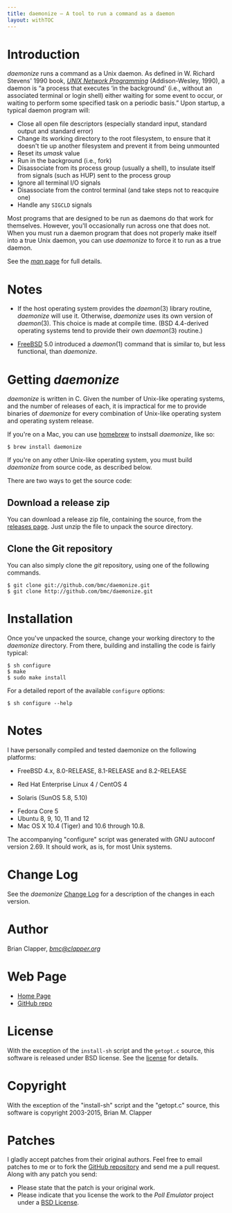 ```yaml
---
title: daemonize — A tool to run a command as a daemon
layout: withTOC
---
```


# Introduction

*daemonize* runs a command as a Unix daemon. As defined in W. Richard
Stevens' 1990 book, [*UNIX Network Programming*][] (Addison-Wesley, 1990),
a daemon is “a process that executes ‘in the background' (i.e., without an
associated terminal or login shell) either waiting for some event to occur,
or waiting to perform some specified task on a periodic basis.” Upon
startup, a typical daemon program will:

* Close all open file descriptors (especially standard input, standard
  output and standard error)
* Change its working directory to the root filesystem, to ensure that it
  doesn't tie up another filesystem and prevent it from being unmounted
* Reset its *umask* value
* Run in the background (i.e., fork)
* Disassociate from its process group (usually a shell), to insulate itself
  from signals (such as HUP) sent to the process group
* Ignore all terminal I/O signals
* Disassociate from the control terminal (and take steps not to reacquire one)
* Handle any `SIGCLD` signals

Most programs that are designed to be run as daemons do that work for
themselves. However, you'll occasionally run across one that does not. When
you must run a daemon program that does not properly make itself into a
true Unix daemon, you can use *daemonize* to force it to run as a true
daemon.

See the [*man* page][] for full details.

[*man* page]: daemonize.html
[*UNIX Network Programming*]: http://www.kohala.com/start/unp.html

# Notes

* If the host operating system provides the *daemon*(3) library routine,
  *daemonize* will use it. Otherwise, *daemonize* uses its own version of
  *daemon*(3). This choice is made at compile time. (BSD 4.4-derived
  operating systems tend to provide their own *daemon*(3) routine.)

* [FreeBSD][] 5.0 introduced a *daemon*(1) command that is similar to, but
  less functional, than *daemonize*.

[FreeBSD]: http://www.freebsd.org/

# Getting *daemonize*

*daemonize* is written in C. Given the number of Unix-like operating
systems, and the number of releases of each, it is impractical for me to
provide binaries of *daemonize* for every combination of Unix-like
operating system and operating system release.

If you're on a Mac, you can use [homebrew](http://mxcl.github.com/homebrew/)
to instsall *daemonize*, like so:

    $ brew install daemonize

If you're on any other Unix-like operating system, you must build
*daemonize* from source code, as described below.

There are two ways to get the source code:

## Download a release zip

You can download a release zip file, containing the source, from the
[releases page][]. Just unzip the file to unpack the source
directory.

## Clone the Git repository

You can also simply clone the *git* repository, using one of the following
commands.

    $ git clone git://github.com/bmc/daemonize.git
    $ git clone http://github.com/bmc/daemonize.git

[releases page]: https://github.com/bmc/daemonize/releases

# Installation

Once you've unpacked the source, change your working directory to the
*daemonize* directory. From there, building and installing the code is
fairly typical:

    $ sh configure
    $ make
    $ sudo make install

For a detailed report of the available `configure` options:

    $ sh configure --help

# Notes

I have personally compiled and tested daemonize on the following platforms:

* FreeBSD 4.x, 8.0-RELEASE, 8.1-RELEASE and 8.2-RELEASE
- Red Hat Enterprise Linux 4 / CentOS 4
* Solaris (SunOS 5.8, 5.10)
- Fedora Core 5
- Ubuntu 8, 9, 10, 11 and 12
- Mac OS X 10.4 (Tiger) and 10.6 through 10.8.

The accompanying "configure" script was generated with GNU autoconf
version 2.69. It should work, as is, for most Unix systems.

# Change Log

See the *daemonize* [Change Log][] for a description of the changes in
each version.

[Change Log]: https://github.com/bmc/daemonize/blob/master/CHANGELOG.md

# Author

Brian Clapper, *bmc@clapper.org*

# Web Page

* [Home Page][daemonize-home]
* [GitHub repo][github-repo]

[daemonize-home]: http://software.clapper.org/daemonize
[github-repo]: http://github.com/bmc/daemonize

# License

With the exception of the `install-sh` script and the `getopt.c` source,
this software is released under BSD license. See the [license][] for details.

[license]: license.html

# Copyright

With the exception of the "install-sh" script and the "getopt.c" source,
this software is copyright 2003-2015, Brian M. Clapper

# Patches

I gladly accept patches from their original authors. Feel free to email
patches to me or to fork the [GitHub repository][github-repo] and send me a
pull request. Along with any patch you send:

* Please state that the patch is your original work.
* Please indicate that you license the work to the *Poll Emulator*
  project under a [BSD License][license].

[GitHub repository]: http://github.com/bmc/daemonize
